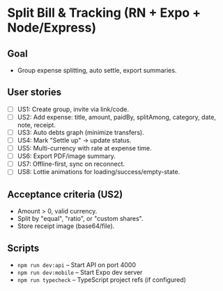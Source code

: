 # Split Bill & Tracking (RN + Expo + Node/Express)

## Goal
- Group expense splitting, auto settle, export summaries.

## User stories
- [ ] US1: Create group, invite via link/code.
- [ ] US2: Add expense: title, amount, paidBy, splitAmong, category, date, note, receipt.
- [ ] US3: Auto debts graph (minimize transfers).
- [ ] US4: Mark "Settle up" -> update status.
- [ ] US5: Multi-currency with rate at expense time.
- [ ] US6: Export PDF/image summary.
- [ ] US7: Offline-first, sync on reconnect.
- [ ] US8: Lottie animations for loading/success/empty-state.

## Acceptance criteria (US2)
- Amount > 0, valid currency.
- Split by "equal", "ratio", or "custom shares".
- Store receipt image (base64/file).

## Scripts
- `npm run dev:api` – Start API on port 4000
- `npm run dev:mobile` – Start Expo dev server
- `npm run typecheck` – TypeScript project refs (if configured)

